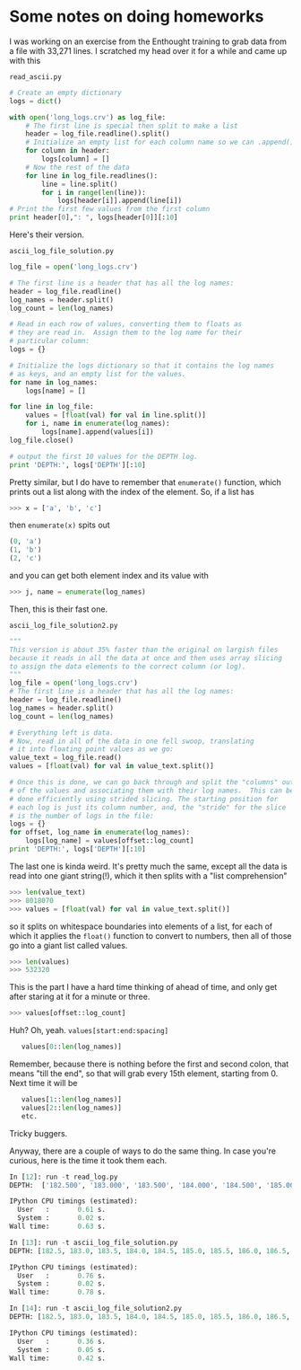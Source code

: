 # Some notes on doing homeworks

I was working on an exercise from the Enthought training to grab data
from a file with 33,271 lines.  I scratched my head over it for a while
and came up with this

`read_ascii.py`

```python
# Create an empty dictionary
logs = dict()

with open('long_logs.crv') as log_file:
    # The first line is special then split to make a list
    header = log_file.readline().split()
    # Initialize an empty list for each column name so we can .append()
    for column in header:
        logs[column] = []
    # Now the rest of the data
    for line in log_file.readlines():
        line = line.split()
        for i in range(len(line)):
            logs[header[i]].append(line[i])
# Print the first few values from the first column
print header[0],": ", logs[header[0]][:10]
```

Here's their version.

`ascii_log_file_solution.py`

```python
log_file = open('long_logs.crv')

# The first line is a header that has all the log names:
header = log_file.readline()
log_names = header.split()
log_count = len(log_names)

# Read in each row of values, converting them to floats as
# they are read in.  Assign them to the log name for their
# particular column:
logs = {}

# Initialize the logs dictionary so that it contains the log names
# as keys, and an empty list for the values.
for name in log_names:
    logs[name] = []

for line in log_file:
    values = [float(val) for val in line.split()]
    for i, name in enumerate(log_names):
        logs[name].append(values[i])
log_file.close()

# output the first 10 values for the DEPTH log.
print 'DEPTH:', logs['DEPTH'][:10]
```

  Pretty similar, but I do have to remember that
`enumerate()` function, which prints out a list along with the index
of the element.  So, if a list has

```python
>>> x = ['a', 'b', 'c']
```

then `enumerate(x)` spits out

```python
(0, 'a')
(1, 'b')
(2, 'c')
```
and you can get both element index and its value with

```python
>>> j, name = enumerate(log_names)
```


Then, this is their fast one.

`ascii_log_file_solution2.py`


```python
"""
This version is about 35% faster than the original on largish files
because it reads in all the data at once and then uses array slicing
to assign the data elements to the correct column (or log).
"""
log_file = open('long_logs.crv')
# The first line is a header that has all the log names:
header = log_file.readline()
log_names = header.split()
log_count = len(log_names)

# Everything left is data.
# Now, read in all of the data in one fell swoop, translating
# it into floating point values as we go:
value_text = log_file.read()
values = [float(val) for val in value_text.split()]

# Once this is done, we can go back through and split the "columns" out
# of the values and associating them with their log names.  This can be
# done efficiently using strided slicing. The starting position for
# each log is just its column number, and, the "stride" for the slice
# is the number of logs in the file:
logs = {}
for offset, log_name in enumerate(log_names):
    logs[log_name] = values[offset::log_count]
print 'DEPTH:', logs['DEPTH'][:10]
```

The last one is kinda weird.  It's pretty much the same, except all the
data is read into one giant string(!), which it then splits with a "list
comprehension"

```python
>>> len(value_text)
>>> 8018070
>>> values = [float(val) for val in value_text.split()]
```

so it splits on whitespace boundaries into elements of a list, for each of which it
applies the `float()` function to convert to numbers, then all of those go into a giant
list called values.

```python
>>> len(values)
>>> 532320
```

This is the part I have a hard time thinking of ahead of time, and only get after staring at it for a minute or three.

```python
>>> values[offset::log_count]
```

Huh?  Oh, yeah.  `values[start:end:spacing]`

```python
   values[0::len(log_names)]
```

Remember, because there is nothing before the first and second colon, that
means "till the end", so that will grab every 15th element, starting from 0.
Next time it will be

```python
   values[1::len(log_names)]
   values[2::len(log_names)]
   etc.
```

Tricky buggers.

Anyway, there are a couple of ways to do the same thing.  In case you're curious,
here is the time it took them each.

```python
In [12]: run -t read_log.py
DEPTH:  ['182.500', '183.000', '183.500', '184.000', '184.500', '185.000', '185.500', '186.000', '186.500', '187.000']

IPython CPU timings (estimated):
  User   :       0.61 s.
  System :       0.02 s.
Wall time:       0.63 s.

In [13]: run -t ascii_log_file_solution.py
DEPTH: [182.5, 183.0, 183.5, 184.0, 184.5, 185.0, 185.5, 186.0, 186.5, 187.0]

IPython CPU timings (estimated):
  User   :       0.76 s.
  System :       0.02 s.
Wall time:       0.78 s.

In [14]: run -t ascii_log_file_solution2.py
DEPTH: [182.5, 183.0, 183.5, 184.0, 184.5, 185.0, 185.5, 186.0, 186.5, 187.0]

IPython CPU timings (estimated):
  User   :       0.36 s.
  System :       0.05 s.
Wall time:       0.42 s.

```

